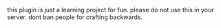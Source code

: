 this plugin is just a learning project for fun. please do not use this in your server. dont ban people for crafting backwards.
